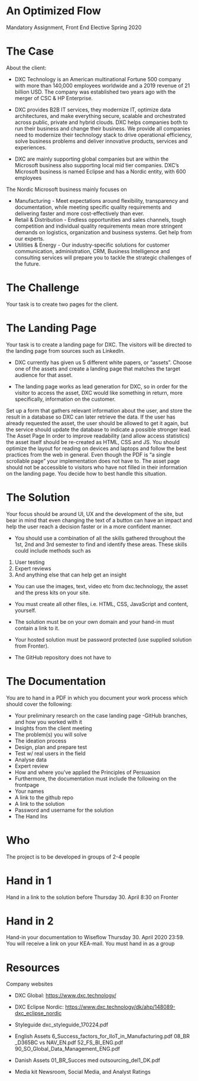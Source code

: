 # An Optimized Flow
Mandatory Assignment, Front End Elective Spring 2020

# The Case
About the client:
- DXC Technology is an American multinational Fortune 500 company with more than 140,000 employees worldwide and a 2019 revenue of 21 billion USD. The company was established two years ago with the merger of CSC & HP Enterprise.

- DXC provides B2B IT services, they modernize IT, optimize data architectures, and make everything secure, scalable and orchestrated across public, private and hybrid clouds. DXC helps companies both to run their business and change their business. We provide all companies need to modernize their technology stack to drive operational efficiency, solve business problems and deliver innovative products, services and experiences.

- DXC are mainly supporting global companies but are within the Microsoft business also supporting local mid tier companies. DXC’s Microsoft business is named Eclipse and has a Nordic entity, with 600 employees 

The Nordic Microsoft business mainly focuses on
- Manufacturing - Meet expectations around flexibility, transparency and documentation, while meeting specific quality requirements and delivering faster and more cost-effectively than ever.
- Retail & Distribution - Endless opportunities and sales channels, tough competition and individual quality requirements mean more stringent demands on logistics, organization and business systems. Get help from our experts.
- Utilities & Energy - Our industry-specific solutions for customer communication, administration, CRM, Business Intelligence and consulting services will prepare you to tackle the strategic challenges of the future.

# The Challenge
Your task is to create two pages for the client.

# The Landing Page
Your task is to create a landing page for DXC. The visitors will be directed to the landing page from sources such as LinkedIn.
- DXC currently has given us 5 different white papers, or “assets”. Choose one of the assets and create a landing page that matches the target audience for that asset.

- The landing page works as lead generation for DXC, so in order for the visitor to access the asset, DXC would like something in return, more specifically, information on the customer.

Set up a form that gathers relevant information about the user, and store the result in a database so DXC can later retrieve the data. If the user has already requested the asset, the user should be allowed to get it again, but the service should update the database to indicate a possible stronger lead.
The Asset Page
In order to improve readability (and allow access statistics) the asset itself should be re-created as HTML, CSS and JS. You should optimize the layout for reading on devices and laptops and follow the best practices from the web in general. Even though the PDF is “a single scrollable page” your implementation does not have to.
The asset page should not be accessible to visitors who have not filled in their information on the landing page. You decide how to best handle this situation.


# The Solution
Your focus should be around UI, UX and the development of the site, but bear in mind that even changing the text of a button can have an impact and help the user reach a decision faster or in a more confident manner.

- You should use a combination of all the skills gathered throughout the 1st, 2nd and 3rd semester to find and identify these areas.
These skills could include methods such as
1. User testing
2. Expert reviews
3. And anything else that can help get an insight

- You can use the images, text, video etc from dxc.technology, the asset and the press kits  on your site.

- You must create all other files, i.e. HTML, CSS, JavaScript and content, yourself.

- The solution must be on your own domain and your hand-in must contain a link to it.

- Your hosted solution must be password protected (use supplied solution from Fronter). 
- The GitHub repository does not have to

# The Documentation
You are to hand in a PDF in which you document your work process which should cover the following:
- Your preliminary research on the case landing page
-GitHub branches, and how you worked with it
- Insights from the client meeting
- The problem(s) you will solve
- The ideation process
- Design, plan and prepare test
- Test w/ real users in the field
- Analyse data
- Expert review
- How and where you’ve applied the Principles of Persuasion
- Furthermore, the documentation must include the following on the frontpage
- Your names
- A link to the github repo
- A link to the solution
- Password and username for the solution
- The Hand Ins
# Who
The project is to be developed in groups of 2-4 people

# Hand in 1
Hand in a link to the solution before Thursday 30. April 8:30 on Fronter
# Hand in 2
Hand-in your documentation to Wiseflow Thursday 30. April 2020 23:59.
You will receive a link on your KEA-mail.
You must hand in as a group

# Resources
Company websites
- DXC Global: https://www.dxc.technology/
- DXC Eclipse Nordic: https://www.dxc.technology/dk/ahp/148089-dxc_eclipse_nordic

- Styleguide
  dxc_styleguide_170224.pdf

- English Assets
6_Success_factors_for_IIoT_in_Manufacturing.pdf 
08_BR _D365BC vs NAV_EN.pdf
52_FS_BI_ENG.pdf
90_SO_Global_Data_Management_ENG.pdf

- Danish Assets
01_BR_Succes med outsourcing_del1_DK.pdf

- Media kit
Newsroom, Social Media, and Analyst Ratings


